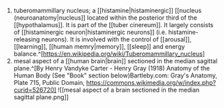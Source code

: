 1. tuberomammillary nucleus; a [[histamine|histaminergic]] [[nucleus (neuroanatomy|nucleus]] located within the posterior third of the [[hypothalamus]]. It is part of the [[tuber cinereum]]. It largely consists of [[histaminergic neuron|histaminergic neurons]] (i.e. histamine-releasing neurons). It is involved with the control of [[arousal]], [[learning]], [[human memry|memory]], [[sleep]] and energy balance.^[https://en.wikipedia.org/wiki/Tuberomammillary_nucleus]
2. mesal aspect of a [[human brain|brain]] sectioned in the median sagittal plane.^[By Henry Vandyke Carter - Henry Gray (1918) Anatomy of the Human Body (See "Book" section below)Bartleby.com: Gray's Anatomy, Plate 715, Public Domain, https://commons.wikimedia.org/w/index.php?curid=526720] ![[mesal aspect of a brain sectioned in the median sagittal plane.png]]